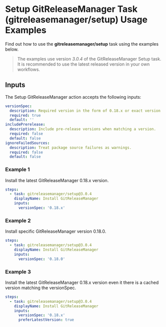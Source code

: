 # Setup GitReleaseManager Task (gitreleasemanager/setup) Usage Examples

Find out how to use the **gitreleasemanager/setup** task using the examples below.

> The examples use version _3.0.4_ of the GitReleaseManager Setup task.  It is recommended to use the latest released version in your own workflows.

## Inputs

The Setup GitReleaseManager action accepts the following inputs:

```yaml
versionSpec:
  description: Required version in the form of 0.18.x or exact version like 0.18.0.
  required: true
  default: ''
includePrerelease:
  description: Include pre-release versions when matching a version.
  required: false
  default: false
ignoreFailedSources:
  description: Treat package source failures as warnings.
  required: false
  default: false
```

### Example 1

Install the latest GitReleaseManager 0.18.x version.

```yaml
steps:
  - task: gitreleasemanager/setup@3.0.4
    displayName: Install GitReleaseManager
    inputs:
      versionSpec: '0.18.x'
```

### Example 2

Install specific GitReleaseManager version 0.18.0.

```yaml
steps:
  - task: gitreleasemanager/setup@3.0.4
    displayName: Install GitReleaseManager
    inputs:
      versionSpec: '0.18.0'
```

### Example 3

Install the latest GitReleaseManager 0.18.x version even it there is a cached version matching the versionSpec.

```yaml
steps:
  - task: gitreleasemanager/setup@3.0.4
    displayName: Install GitReleaseManager
    inputs:
      versionSpec: '0.18.x'
      preferLatestVersion: true
```
